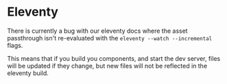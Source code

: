# Eleventy

There is currently a bug with our eleventy docs where the asset passthrough isn't
re-evaluated with the `eleventy --watch --incremental` flags.

This means that if you build you components, and start the dev server, files will
be updated if they change, but new files will not be reflected in the eleventy build.
